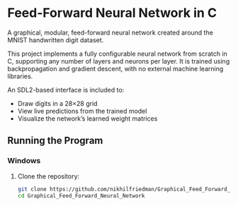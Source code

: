 # Feed-Forward Neural Network in C

A graphical, modular, feed-forward neural network created around the MNIST handwritten digit dataset.

This project implements a fully configurable neural network from scratch in C, supporting any number of layers and neurons per layer. It is trained using backpropagation and gradient descent, with no external machine learning libraries.

An SDL2-based interface is included to:
- Draw digits in a 28×28 grid
- View live predictions from the trained model
- Visualize the network’s learned weight matrices

## Running the Program

### Windows
1. Clone the repository:
   ```bash
   git clone https://github.com/nikhilfriedman/Graphical_Feed_Forward_Neural_Network.git
   cd Graphical_Feed_Forward_Neural_Network
